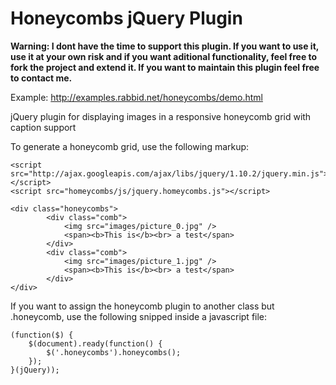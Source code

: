 Honeycombs jQuery Plugin
========================


**Warning: I dont have the time to support this plugin. If you want to use it, use it at your own risk and if you want aditional functionality, feel free to fork the project and extend it. If you want to maintain this plugin feel free to contact me.**


Example: http://examples.rabbid.net/honeycombs/demo.html

jQuery plugin for displaying images in a responsive honeycomb grid with caption support

To generate a honeycomb grid, use the following markup:

```
<script src="http://ajax.googleapis.com/ajax/libs/jquery/1.10.2/jquery.min.js"></script>
<script src="homeycombs/js/jquery.homeycombs.js"></script>

<div class="honeycombs">
		<div class="comb">
			<img src="images/picture_0.jpg" />
			<span><b>This is</b><br> a test</span>
		</div>
		<div class="comb">
			<img src="images/picture_1.jpg" />
			<span><b>This is</b><br> a test</span>
		</div>
</div>
```

If you want to assign the honeycomb plugin to another class but .honeycomb, use the following snipped inside a javascript file:

```
(function($) {
	$(document).ready(function() {
        $('.honeycombs').honeycombs();
    });
}(jQuery));
```
